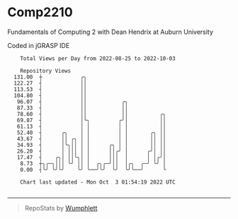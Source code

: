 # Comp2210
Fundamentals of Computing 2 with Dean Hendrix at Auburn University

Coded in jGRASP IDE

```
    Total Views per Day from 2022-08-25 to 2022-10-03

    Repository Views
  131.00  ┼            ╭╮
  122.27  ┤            ││
  113.53  ┤            ││
  104.80  ┤            ││
   96.07  ┤            ││           ╭╮
   87.33  ┤            ││           ││
   78.60  ┤            ││           ││          ╭╮
   69.87  ┤            │╰╮         ╭╯│          ││
   61.13  ┤            │ │         │ │          ││
   52.40  ┤      ╭╮    │ │         │ │       ╭╮ ││
   43.67  ┤      ││ ╭╮ │ │         │ │       ││ ││
   34.93  ┤      │╰╮││ │ │      ╭╮ │ │       ││ ││
   26.20  ┤      │ │││ │ │      ││╭╯ │      ╭╯│ ││
   17.47  ┤    ╭╮│ ││╰╮│ │      │││  │      │ │╭╯│
    8.73  ┼╮╭─╮│││ ╰╯ ││ │  ╭╮╭─╯││  │╭╮  ╭─╯ ╰╯ │
    0.00  ┤╰╯ ╰╯╰╯    ╰╯ ╰──╯╰╯  ╰╯  ╰╯╰──╯      ╰

    Chart last updated - Mon Oct  3 01:54:19 2022 UTC
    
```

---

> RepoStats by [Wumphlett](https://github.com/Wumphlett)
